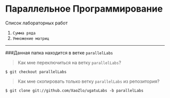 # Параллельное Программирование
Список лабораторных работ

1. `Сумма ряда`
2. `Умножение матриц`

---
###Данная папка находится в ветке `parallelLabs`

> Как мне переключиться на ветку `parallelLabs`?

    $ git checkout parallelLabs

> Как мне скопировать только ветку `parallelLabs` из репозитория?

    $ git clone git://github.com/XaoZlo/ugatuLabs -b parallelLabs
